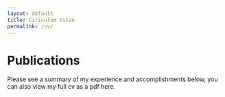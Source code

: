 ```yaml
---
layout: default
title: Ciriculum Vitae
permalink: /cv/
---
```

# Publications
Please see a summary of my experience and accomplishments below, you can also view my full cv as a pdf here.
